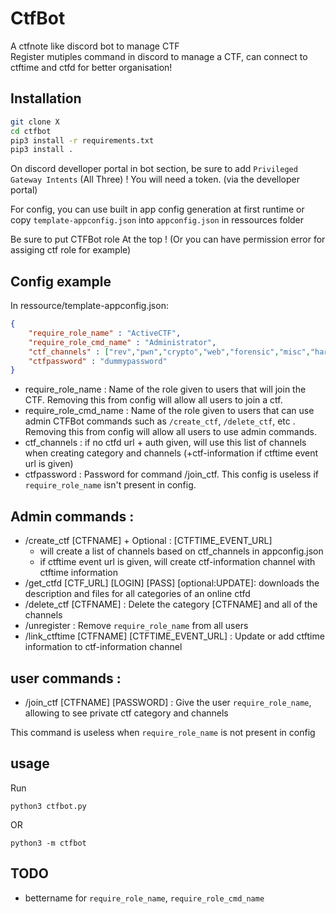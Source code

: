 # CtfBot

A ctfnote like discord bot to manage CTF  
Register mutiples command in discord to manage a CTF, can connect to ctftime and ctfd for better organisation!

## Installation

```bash
git clone X
cd ctfbot
pip3 install -r requirements.txt
pip3 install .
```

On discord develloper portal in bot section, be sure to add `Privileged Gateway Intents` (All Three) !
You will need a token. (via the develloper portal)

For config, you can use built in app config generation at first runtime or copy `template-appconfig.json` into `appconfig.json` in ressources folder

Be sure to put CTFBot role At the top ! (Or you can have permission error for assiging ctf role for example)

## Config example

In ressource/template-appconfig.json: 
```json
{
    "require_role_name" : "ActiveCTF",
    "require_role_cmd_name" : "Administrator",
    "ctf_channels" : ["rev","pwn","crypto","web","forensic","misc","hardware","web3","osint","mobile","radio","other"],
    "ctfpassword" : "dummypassword"
}
```

- require_role_name : Name of the role given to users that will join the CTF. Removing this from config will allow all users to join a ctf.
- require_role_cmd_name : Name of the role given to users that can use admin CTFBot commands such as `/create_ctf`, `/delete_ctf`, etc . Removing this from config will allow all users to use admin commands.
- ctf_channels : if no ctfd url + auth given, will use this list of channels when creating category and channels (+ctf-information if ctftime event url is given)
- ctfpassword : Password for command /join_ctf. This config is useless if `require_role_name` isn't present in config.

## Admin commands : 

- /create_ctf [CTFNAME] + Optional : [CTFTIME_EVENT_URL]
    * will create a list of channels based on ctf_channels in appconfig.json
    * if ctftime event url is given, will create ctf-information channel with ctftime information
- /get_ctfd [CTF_URL] [LOGIN] [PASS] [optional:UPDATE]: downloads the description and files for all categories of an online ctfd
- /delete_ctf [CTFNAME] : Delete the category [CTFNAME] and all of the channels
- /unregister : Remove `require_role_name` from all users
- /link_ctftime [CTFNAME] [CTFTIME_EVENT_URL] : Update or add ctftime information to ctf-information channel

## user commands : 

- /join_ctf [CTFNAME] [PASSWORD] : Give the user `require_role_name`, allowing to see private ctf category and channels

This command is useless when `require_role_name` is not present in config

## usage

Run 
```
python3 ctfbot.py
```

OR 

```
python3 -m ctfbot
```

## TODO

- bettername for `require_role_name`, `require_role_cmd_name`
